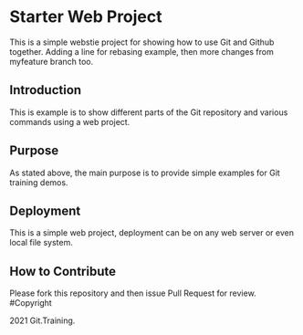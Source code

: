 # Starter Web Project

This is a simple webstie project for showing how to use Git and Github together. Adding a line for rebasing example, 
then more changes from myfeature branch too.

## Introduction

This is example is to show different parts of the Git repository and various commands using a web project.

## Purpose

As stated above, the main purpose is to provide simple examples for Git training demos.

## Deployment

This is a simple web project, deployment can be on any web server or even local file system.

## How to Contribute

Please fork this repository and then issue Pull Request for review.
#Copyright

2021 Git.Training.
